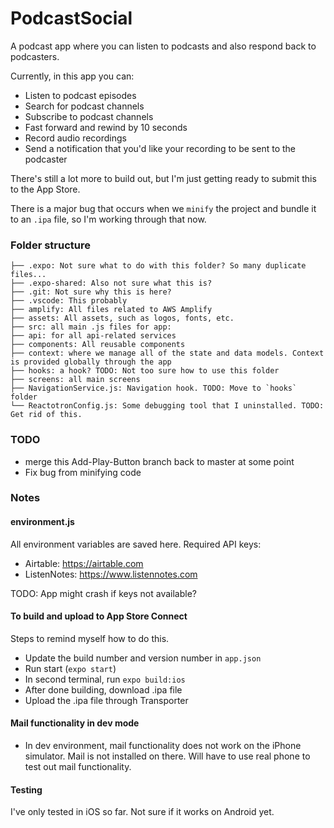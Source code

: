 # PodcastSocial

A podcast app where you can listen to podcasts and also respond back to podcasters.

Currently, in this app you can:

- Listen to podcast episodes
- Search for podcast channels
- Subscribe to podcast channels
- Fast forward and rewind by 10 seconds
- Record audio recordings
- Send a notification that you'd like your recording to be sent to the podcaster

There's still a lot more to build out, but I'm just getting ready to submit this to the App Store.

There is a major bug that occurs when we `minify` the project and bundle it to an `.ipa` file, so I'm working through that now.

### Folder structure

```
├── .expo: Not sure what to do with this folder? So many duplicate files...
├── .expo-shared: Also not sure what this is?
├── .git: Not sure why this is here?
├── .vscode: This probably
├── amplify: All files related to AWS Amplify
├── assets: All assets, such as logos, fonts, etc.
├── src: all main .js files for app:
├── api: for all api-related services
├── components: All reusable components
├── context: where we manage all of the state and data models. Context is provided globally through the app
├── hooks: a hook? TODO: Not too sure how to use this folder
├── screens: all main screens
├── NavigationService.js: Navigation hook. TODO: Move to `hooks` folder
└── ReactotronConfig.js: Some debugging tool that I uninstalled. TODO: Get rid of this.
```

### TODO

- merge this Add-Play-Button branch back to master at some point
- Fix bug from minifying code

### Notes

#### environment.js

All environment variables are saved here.
Required API keys:

- Airtable: https://airtable.com
- ListenNotes: https://www.listennotes.com

TODO: App might crash if keys not available?

#### To build and upload to App Store Connect

Steps to remind myself how to do this.

- Update the build number and version number in `app.json`
- Run start (`expo start`)
- In second terminal, run `expo build:ios`
- After done building, download .ipa file
- Upload the .ipa file through Transporter

#### Mail functionality in dev mode

- In dev environment, mail functionality does not work on the iPhone simulator. Mail is not installed on there. Will have to use real phone to test out mail functionality.

#### Testing

I've only tested in iOS so far. Not sure if it works on Android yet.

